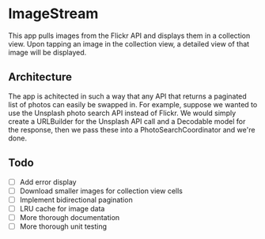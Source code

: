 # ImageStream
This app pulls images from the Flickr API and displays them in a collection view. Upon tapping an image in the collection view, a detailed view of that image will be displayed.


## Architecture
The app is achitected in such a way that any API that returns a paginated list of photos can easily be swapped in. For example, suppose we wanted to use the Unsplash photo search API instead of Flickr. We would simply create a URLBuilder for the Unsplash API call and a Decodable model for the response, then we pass these into a PhotoSearchCoordinator and we're done.

## Todo
- [ ] Add error display
- [ ] Download smaller images for collection view cells
- [ ] Implement bidirectional pagination
- [ ] LRU cache for image data
- [ ] More thorough documentation
- [ ] More thorough unit testing